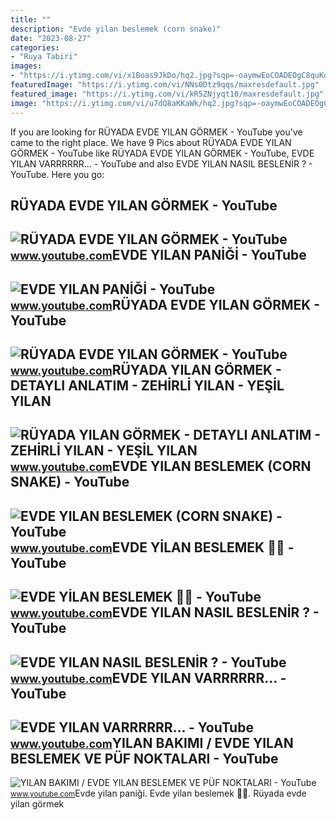 ```yaml
---
title: ""
description: "Evde yilan beslemek (corn snake)"
date: "2023-08-27"
categories:
- "Ruya Tabiri"
images:
- "https://i.ytimg.com/vi/x1Boas9JkDo/hq2.jpg?sqp=-oaymwEoCOADEOgC8quKqQMcGADwAQH4Ae4BgAKqA4oCDAgAEAEYZSBSKEYwDw==&amp;rs=AOn4CLC7W-03oq-4imO7Fy3EmtNiV0-ulw"
featuredImage: "https://i.ytimg.com/vi/NNs0Dtz9qqs/maxresdefault.jpg"
featured_image: "https://i.ytimg.com/vi/kR5ZNjyqt10/maxresdefault.jpg"
image: "https://i.ytimg.com/vi/u7dQ8aKKaWk/hq2.jpg?sqp=-oaymwEoCOADEOgC8quKqQMcGADwAQH4AYYCgALgA4oCDAgAEAEYZSBbKE4wDw==&amp;rs=AOn4CLBMj0gqEq_El_JFFqHBP7jKSKlcbQ"
---
```


If you are looking for RÜYADA EVDE YILAN GÖRMEK - YouTube you've came to the right place. We have 9 Pics about RÜYADA EVDE YILAN GÖRMEK - YouTube like RÜYADA EVDE YILAN GÖRMEK - YouTube, EVDE YILAN VARRRRRR... - YouTube and also EVDE YILAN NASIL BESLENİR ? - YouTube. Here you go:

RÜYADA EVDE YILAN GÖRMEK - YouTube
----------------------------------

 ![RÜYADA EVDE YILAN GÖRMEK - YouTube](https://i.ytimg.com/vi/Jj7hNM8xXJc/hqdefault.jpg) <small>www.youtube.com</small>EVDE YILAN PANİĞİ - YouTube
---------------------------

 ![EVDE YILAN PANİĞİ - YouTube](https://i.ytimg.com/vi/u7dQ8aKKaWk/hq2.jpg?sqp=-oaymwEoCOADEOgC8quKqQMcGADwAQH4AYYCgALgA4oCDAgAEAEYZSBbKE4wDw==&rs=AOn4CLBMj0gqEq_El_JFFqHBP7jKSKlcbQ) <small>www.youtube.com</small>RÜYADA EVDE YILAN GÖRMEK - YouTube
----------------------------------

 ![RÜYADA EVDE YILAN GÖRMEK - YouTube](https://i.ytimg.com/vi/xlflVw_VnPo/maxresdefault.jpg) <small>www.youtube.com</small>RÜYADA YILAN GÖRMEK - DETAYLI ANLATIM - ZEHİRLİ YILAN - YEŞİL YILAN
-------------------------------------------------------------------

 ![RÜYADA YILAN GÖRMEK - DETAYLI ANLATIM - ZEHİRLİ YILAN - YEŞİL YILAN](https://i.ytimg.com/vi/cduZF7J3WCA/hqdefault.jpg?sqp=-oaymwEmCOADEOgC8quKqQMa8AEB-AH-DoACuAiKAgwIABABGDQgZSgPMA8=&rs=AOn4CLC9HB6x_k01L4Fofqjc_oVaS4dO7g) <small>www.youtube.com</small>EVDE YILAN BESLEMEK (CORN SNAKE) - YouTube
------------------------------------------

 ![EVDE YILAN BESLEMEK (CORN SNAKE) - YouTube](https://i.ytimg.com/vi/NNs0Dtz9qqs/maxresdefault.jpg) <small>www.youtube.com</small>EVDE YİLAN BESLEMEK 🐍🐍 - YouTube
--------------------------------

 ![EVDE YİLAN BESLEMEK 🐍🐍 - YouTube](https://i.ytimg.com/vi/x1Boas9JkDo/hq2.jpg?sqp=-oaymwEoCOADEOgC8quKqQMcGADwAQH4Ae4BgAKqA4oCDAgAEAEYZSBSKEYwDw==&rs=AOn4CLC7W-03oq-4imO7Fy3EmtNiV0-ulw) <small>www.youtube.com</small>EVDE YILAN NASIL BESLENİR ? - YouTube
-------------------------------------

 ![EVDE YILAN NASIL BESLENİR ? - YouTube](https://i.ytimg.com/vi/hxkr2mp-hGo/maxresdefault.jpg?sqp=-oaymwEmCIAKENAF8quKqQMa8AEB-AHIAYAC6AKKAgwIABABGEUgXShlMA8=&rs=AOn4CLAuf7KUIjY3Ain5204l_HZz3HzWeg) <small>www.youtube.com</small>EVDE YILAN VARRRRRR... - YouTube
--------------------------------

 ![EVDE YILAN VARRRRRR... - YouTube](https://i.ytimg.com/vi/fe2ZpGjI2UM/maxresdefault.jpg) <small>www.youtube.com</small>YILAN BAKIMI / EVDE YILAN BESLEMEK VE PÜF NOKTALARI - YouTube
-------------------------------------------------------------

 ![YILAN BAKIMI / EVDE YILAN BESLEMEK VE PÜF NOKTALARI - YouTube](https://i.ytimg.com/vi/kR5ZNjyqt10/maxresdefault.jpg) <small>www.youtube.com</small>Evde yilan pani̇ği̇. Evde yi̇lan beslemek 🐍🐍. Rüyada evde yilan görmek
